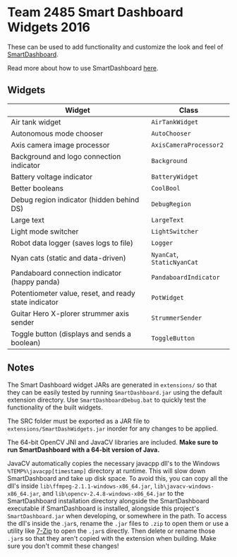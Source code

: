 Team 2485 Smart Dashboard Widgets 2016
=================================

These can be used to add functionality and customize the look and feel of [SmartDashboard](http://firstforge.wpi.edu/sf/projects/smartdashboard).

Read more about how to use SmartDashboard [here](http://wpilib.screenstepslive.com/s/3120/m/7932).

Widgets
-------

| Widget                                                | Class                      |
| ----------------------------------------------------- | -------------------------- |
| Air tank widget                                       | `AirTankWidget`            |
| Autonomous mode chooser                               | `AutoChooser`              |
| Axis camera image processor                           | `AxisCameraProcessor2`     |
| Background and logo connection indicator              | `Background`               |
| Battery voltage indicator                             | `BatteryWidget`            |
| Better booleans                                       | `CoolBool`                 |
| Debug region indicator (hidden behind DS)             | `DebugRegion`              |
| Large text                                            | `LargeText`                |
| Light mode switcher                                   | `LightSwitcher`            |
| Robot data logger (saves logs to file)                | `Logger`                   |
| Nyan cats (static and data-driven)                    | `NyanCat`, `StaticNyanCat` |
| Pandaboard connection indicator (happy panda)         | `PandaboardIndicator`      |
| Potentiometer value, reset, and ready state indicator | `PotWidget`                |
| Guitar Hero X-plorer strummer axis sender             | `StrummerSender`           |
| Toggle button (displays and sends a boolean)          | `ToggleButton`             |

Notes
-----

The Smart Dashboard widget JARs are generated in `extensions/` so that they can be easily tested by running `SmartDashboard.jar` using the default extension directory. Use `SmartDashboardDebug.bat` to quickly test the functionality of the built widgets.

The SRC folder must be exported as a JAR file to `extensions/SmartDashWidgets.jar` inorder for any changes to be applied.

The 64-bit OpenCV JNI and JavaCV libraries are included. **Make sure to run SmartDashboard with a 64-bit version of Java.**

JavaCV automatically copies the necessary javacpp dll's to the Windows `%TEMP%\javacpp[timestamp]` directory at runtime. This will slow down SmartDashboard and take up disk space. To avoid this, you can copy all the dll's inside `lib\ffmpeg-2.1.1-windows-x86_64.jar`, `lib\javacv-windows-x86_64.jar`, and `lib\opencv-2.4.8-windows-x86_64.jar` to the SmartDashboard installation directory alongside the SmartDashboard executable if SmartDashboard is installed, alongside this project's `SmartDashboard.jar` when developing, or somewhere in the path. To access the dll's inside the .`jar`s, rename the `.jar` files to `.zip` to open them or use a utility like [7-Zip](http://www.7-zip.org/) to open the `.jar`s directly. Then delete or rename those `.jar`s so that they aren't copied with the extension when building. Make sure you don't commit these changes!
